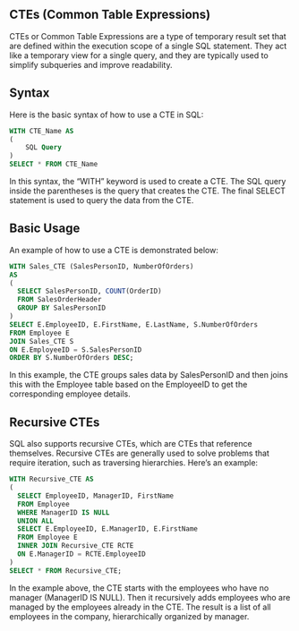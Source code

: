 ## CTEs (Common Table Expressions)
CTEs or Common Table Expressions are a type of temporary result set that are defined within the execution scope of a single SQL statement. They act like a temporary view for a single query, and they are typically used to simplify subqueries and improve readability.

## Syntax
Here is the basic syntax of how to use a CTE in SQL:

```SQL
WITH CTE_Name AS
(
    SQL Query
)
SELECT * FROM CTE_Name
```
In this syntax, the “WITH” keyword is used to create a CTE. The SQL query inside the parentheses is the query that creates the CTE. The final SELECT statement is used to query the data from the CTE.

## Basic Usage
An example of how to use a CTE is demonstrated below:

```SQL
WITH Sales_CTE (SalesPersonID, NumberOfOrders)
AS
(
  SELECT SalesPersonID, COUNT(OrderID)
  FROM SalesOrderHeader
  GROUP BY SalesPersonID
)
SELECT E.EmployeeID, E.FirstName, E.LastName, S.NumberOfOrders
FROM Employee E
JOIN Sales_CTE S
ON E.EmployeeID = S.SalesPersonID
ORDER BY S.NumberOfOrders DESC;
```
In this example, the CTE groups sales data by SalesPersonID and then joins this with the Employee table based on the EmployeeID to get the corresponding employee details.

## Recursive CTEs
SQL also supports recursive CTEs, which are CTEs that reference themselves. Recursive CTEs are generally used to solve problems that require iteration, such as traversing hierarchies. Here’s an example:

```SQL
WITH Recursive_CTE AS
(
  SELECT EmployeeID, ManagerID, FirstName
  FROM Employee
  WHERE ManagerID IS NULL
  UNION ALL
  SELECT E.EmployeeID, E.ManagerID, E.FirstName
  FROM Employee E
  INNER JOIN Recursive_CTE RCTE
  ON E.ManagerID = RCTE.EmployeeID
)
SELECT * FROM Recursive_CTE;
```
In the example above, the CTE starts with the employees who have no manager (ManagerID IS NULL). Then it recursively adds employees who are managed by the employees already in the CTE. The result is a list of all employees in the company, hierarchically organized by manager.

